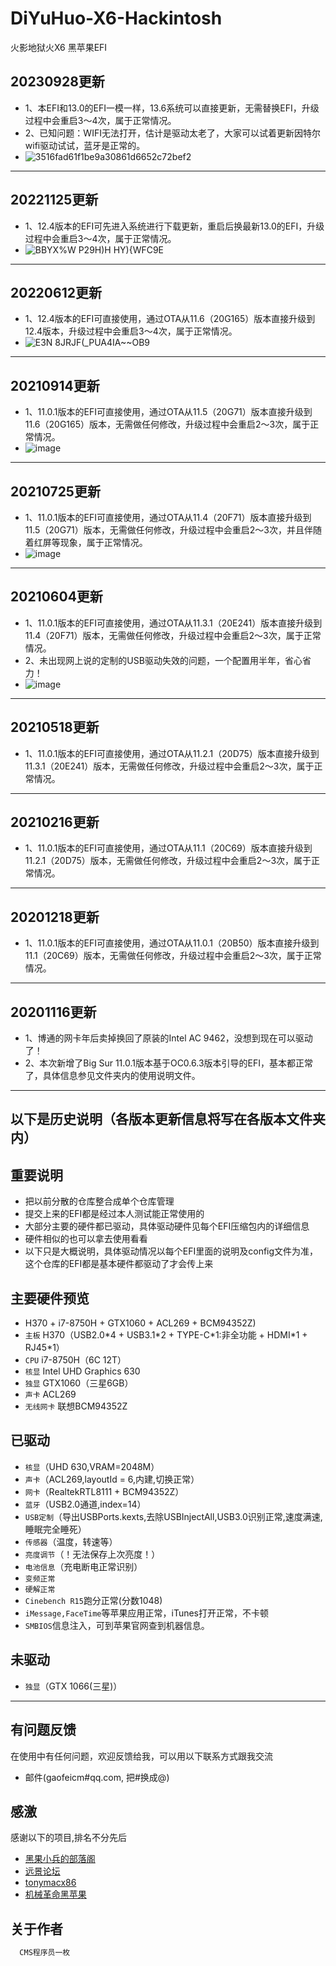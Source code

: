 # DiYuHuo-X6-Hackintosh

火影地狱火X6 黑苹果EFI

## 20230928更新
*  1、本EFI和13.0的EFI一模一样，13.6系统可以直接更新，无需替换EFI，升级过程中会重启3～4次，属于正常情况。
*  2、已知问题：WIFI无法打开，估计是驱动太老了，大家可以试着更新因特尔wifi驱动试试，蓝牙是正常的。
*  ![3516fad61f1be9a30861d6652c72bef2](https://github.com/gaofeicm/DiYuHuo-X6-Hackintosh/assets/25575562/b14575e3-b0ae-4113-960b-51f034df3990)
***

## 20221125更新
*  1、12.4版本的EFI可先进入系统进行下载更新，重启后换最新13.0的EFI，升级过程中会重启3～4次，属于正常情况。
*  ![BBYX%W P29H)H HY){WFC9E](https://user-images.githubusercontent.com/25575562/203883281-c79412b0-3129-4355-b678-4c3328236ae1.jpg)
***

## 20220612更新
*  1、12.4版本的EFI可直接使用，通过OTA从11.6（20G165）版本直接升级到12.4版本，升级过程中会重启3～4次，属于正常情况。
*  ![E3N 8JRJF(_PUA4IA~~OB9](https://user-images.githubusercontent.com/25575562/173228499-d42bf910-6b4a-4e4c-bc3d-88292189d942.png)
***

## 20210914更新
*  1、11.0.1版本的EFI可直接使用，通过OTA从11.5（20G71）版本直接升级到11.6（20G165）版本，无需做任何修改，升级过程中会重启2～3次，属于正常情况。
*  ![image](https://user-images.githubusercontent.com/25575562/133265894-31921fa1-0470-447d-b886-2d709df88721.png)
***

## 20210725更新
*  1、11.0.1版本的EFI可直接使用，通过OTA从11.4（20F71）版本直接升级到11.5（20G71）版本，无需做任何修改，升级过程中会重启2～3次，并且伴随着红屏等现象，属于正常情况。
*  ![image](https://user-images.githubusercontent.com/25575562/126902848-2539866a-1c1a-42a2-a5a6-4b111da615f4.png)
***

## 20210604更新
*  1、11.0.1版本的EFI可直接使用，通过OTA从11.3.1（20E241）版本直接升级到11.4（20F71）版本，无需做任何修改，升级过程中会重启2～3次，属于正常情况。
*  2、未出现网上说的定制的USB驱动失效的问题，一个配置用半年，省心省力！
*  ![image](https://user-images.githubusercontent.com/25575562/120796845-e4765700-c56d-11eb-94b1-e77d48b954ec.png)
***

## 20210518更新
*  1、11.0.1版本的EFI可直接使用，通过OTA从11.2.1（20D75）版本直接升级到11.3.1（20E241）版本，无需做任何修改，升级过程中会重启2～3次，属于正常情况。
***

## 20210216更新
*  1、11.0.1版本的EFI可直接使用，通过OTA从11.1（20C69）版本直接升级到11.2.1（20D75）版本，无需做任何修改，升级过程中会重启2～3次，属于正常情况。
***

## 20201218更新
*  1、11.0.1版本的EFI可直接使用，通过OTA从11.0.1（20B50）版本直接升级到11.1（20C69）版本，无需做任何修改，升级过程中会重启2～3次，属于正常情况。
***

## 20201116更新
*  1、博通的网卡年后卖掉换回了原装的Intel AC 9462，没想到现在可以驱动了！
*  2、本次新增了Big Sur 11.0.1版本基于OC0.6.3版本引导的EFI，基本都正常了，具体信息参见文件夹内的使用说明文件。
***
## 以下是历史说明（各版本更新信息将写在各版本文件夹内）

## 重要说明
*  把以前分散的仓库整合成单个仓库管理
*  提交上来的EFI都是经过本人测试能正常使用的
*  大部分主要的硬件都已驱动，具体驱动硬件见每个EFI压缩包内的详细信息
*  硬件相似的也可以拿去使用看看
*  以下只是大概说明，具体驱动情况以每个EFI里面的说明及config文件为准，这个仓库的EFI都是基本硬件都驱动了才会传上来

## 主要硬件预览
*    H370 + i7-8750H + GTX1060 + ACL269 + BCM94352Z)
*   `主板` H370（USB2.0\*4 + USB3.1\*2 + TYPE-C\*1:非全功能 + HDMI\*1 + RJ45\*1）
*   `CPU` i7-8750H（6C 12T）
*   `核显` Intel UHD Graphics 630
*   `独显` GTX1060（三星6GB）
*   `声卡` ACL269
*   `无线网卡` 联想BCM94352Z

##  已驱动
*   `核显`（UHD 630,VRAM=2048M）
*   `声卡`（ACL269,layoutId = 6,内建,切换正常）
*   `网卡`（RealtekRTL8111 + BCM94352Z）
*   `蓝牙`（USB2.0通道,index=14）
*   `USB定制`（导出USBPorts.kexts,去除USBInjectAll,USB3.0识别正常,速度满速,睡眠完全睡死）
*   `传感器`（温度，转速等）
*   `亮度调节`（！无法保存上次亮度！）
*   `电池信息`（充电断电正常识别）
*   `变频正常`
*   `硬解正常`
*   `Cinebench R15`跑分正常(分数1048)
*   `iMessage,FaceTime`等苹果应用正常，iTunes打开正常，不卡顿
*   `SMBIOS`信息注入，可到苹果官网查到机器信息。

##  未驱动
*   `独显`（GTX 1066(三星)）

***

## 有问题反馈
在使用中有任何问题，欢迎反馈给我，可以用以下联系方式跟我交流

* 邮件(gaofeicm#qq.com, 把#换成@)

## 感激
感谢以下的项目,排名不分先后

* [黑果小兵的部落阁](https://blog.daliansky.net/)
* [远景论坛](http://bbs.pcbeta.com/)
* [tonymacx86](https://www.tonymacx86.com)
* [机械革命黑苹果](https://www.cmbs-soft.com/)

## 关于作者

```javascript
  CMS程序员一枚
```
